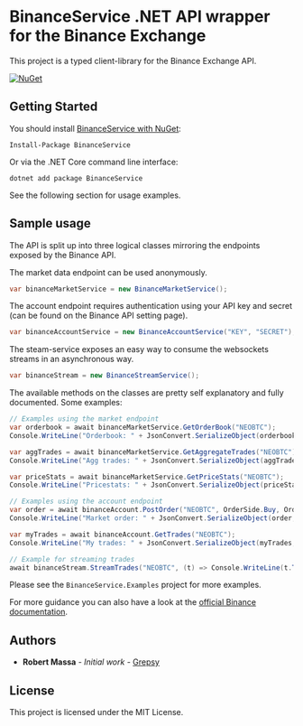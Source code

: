 # BinanceService .NET API wrapper for the Binance Exchange

This project is a typed client-library for the Binance Exchange API.

[![NuGet](https://img.shields.io/nuget/v/binanceservice.svg)](https://www.nuget.org/packages/BinanceService)

## Getting Started

You should install [BinanceService with NuGet](https://www.nuget.org/packages/BinanceService):

    Install-Package BinanceService
    
Or via the .NET Core command line interface:

    dotnet add package BinanceService
    
See the following section for usage examples.

## Sample usage

The API is split up into three logical classes mirroring the endpoints exposed by the Binance API. 

The market data endpoint can be used anonymously.

```csharp
var binanceMarketService = new BinanceMarketService();
```

The account endpoint requires authentication using your API key and secret (can be found on the Binance API setting page).

```csharp
var binanceAccountService = new BinanceAccountService("KEY", "SECRET");
```

The steam-service exposes an easy way to consume the websockets streams in an asynchronous way.

```csharp
var binanceStream = new BinanceStreamService();
```

The available methods on the classes are pretty self explanatory and fully documented. Some examples:

```csharp
// Examples using the market endpoint
var orderbook = await binanceMarketService.GetOrderBook("NEOBTC");
Console.WriteLine("Orderbook: " + JsonConvert.SerializeObject(orderbook, Formatting.Indented));

var aggTrades = await binanceMarketService.GetAggregateTrades("NEOBTC");
Console.WriteLine("Agg trades: " + JsonConvert.SerializeObject(aggTrades, Formatting.Indented));

var priceStats = await binanceMarketService.GetPriceStats("NEOBTC");
Console.WriteLine("Pricestats: " + JsonConvert.SerializeObject(priceStats, Formatting.Indented));

// Examples using the account endpoint
var order = await binanceAccount.PostOrder("NEOBTC", OrderSide.Buy, OrderType.Market, TimeInForce.ImmediateOrCancel, 0.10m, 1, test: true);
Console.WriteLine("Market order: " + JsonConvert.SerializeObject(order, Formatting.Indented));

var myTrades = await binanceAccount.GetTrades("NEOBTC");
Console.WriteLine("My trades: " + JsonConvert.SerializeObject(myTrades, Formatting.Indented));

// Example for streaming trades
await binanceStream.StreamTrades("NEOBTC", (t) => Console.WriteLine(t.TradeId), cts.Token);
```

Please see the `BinanceService.Examples` project for more examples.

For more guidance you can also have a look at the [official Binance documentation](https://www.binance.com/restapipub.html).

## Authors

* **Robert Massa** - *Initial work* - [Grepsy](https://github.com/Grepsy)

## License

This project is licensed under the MIT License.